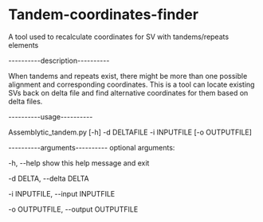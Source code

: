 # Tandem-coordinates-finder
A tool used to recalculate coordinates for SV with tandems/repeats elements


----------description----------

When tandems and repeats exist, there might be more than one possible alignment and corresponding coordinates. This is a tool can locate existing SVs back on delta file and find alternative coordinates for them based on delta files. 

----------usage----------

Assemblytic_tandem.py [-h] -d DELTAFILE -i INPUTFILE [-o OUTPUTFILE]

----------arguments----------
optional arguments:

  -h, --help            show this help message and exit

  -d DELTA, --delta DELTA

  -i INPUTFILE, --input INPUTFILE

  -o OUTPUTFILE, --output OUTPUTFILE


